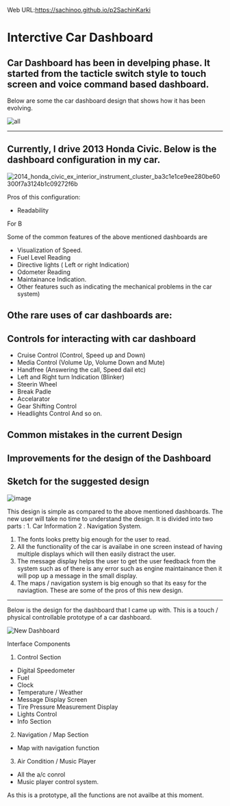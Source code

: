 Web URL:https://sachinoo.github.io/p2SachinKarki

# Interctive Car Dashboard 
 Car Dashboard has been in develping phase. It started from the tacticle switch style to touch screen and voice command based dashboard.
-------------------------------------------------------------------------------------------------------------------------
Below are some the car dashboard design that shows how it has been evolving.

![all ](https://user-images.githubusercontent.com/24665608/112539838-79472200-8d7f-11eb-872d-dcfbb668d953.png)

--------------------------------------------------------------------------------------------------------------------------------

## Currently, I drive 2013 Honda Civic. Below is the dashboard configuration in my car. 

![2014_honda_civic_ex_interior_instrument_cluster_ba3c1e1ce9ee280be60300f7a3124b1c09272f6b](https://user-images.githubusercontent.com/24665608/112540786-98927f00-8d80-11eb-8e77-c6c061ef8505.jpg)

Pros of this configuration:
 - Readability

For B

Some of the common features of the above mentioned dashboards are 
 - Visualization of Speed.
 - Fuel Level Reading
 - Directive lights ( Left or right Indication)
 - Odometer Reading 
 - Maintainance Indication.
 - Other features such as indicating the mechanical problems in the car system)

Othe rare uses of car dashboards are:
 - 


## Controls for interacting with car dashboard
- Cruise Control (Control, Speed up and Down)
- Media Control (Volume Up, Volume Down and  Mute)
- Handfree (Answering the call, Speed dail etc)
- Left and Right turn Indication (Blinker)
- Steerin Wheel
- Break Padle 
- Accelarator
- Gear Shifting Control
- Headlights Control 
 And so on.
 
 ## Common mistakes in the current Design
 
 ## Improvements for the design of the Dashboard
 
 ## Sketch for the suggested design
 
 ![image](https://user-images.githubusercontent.com/24665608/114969658-73a0a180-9e3e-11eb-8bc2-06d8b9f02ee0.png)

 
This design is simple as compared to the above mentioned dashboards. The new user will take no time to understand the design. It
is divided into two parts : 1. Car Information  2 . Navigation System. 
   1. The fonts looks pretty big enough for the user to read. 
   2. All the functionality of the car is availabe in one screen instead of having multiple displays which will then easily 
     distract the user.
   3. The message display helps the user to get the user feedback from the system such as of there is any error such as 
     engine maintainance then it will pop up a message in the small display.
   4. The maps / navigation system is big enough so that its easy for the naviagtion.
      These are some of the pros of this new design.
  
 --------------------------------------------------------------------------------------------------------------------------------
 
 Below is the design for the dashboard that I came up with. This is a touch / physical controllable prototype of a car 
 dashboard.
 
![New Dashboard](https://user-images.githubusercontent.com/24665608/115096965-27f90100-9eed-11eb-9475-a63a216413da.png)


Interface Components
1. Control Section
 - Digital Speedometer
 - Fuel
 - Clock
 - Temperature / Weather
 - Message Display Screen
 - Tire Pressure Measurement Display
 - Lights Control 
 - Info Section
 
 2. Navigation / Map Section
  - Map with navigation function
 
 3. Air Condition / Music Player 
  - All the a/c conrol 
  - Music player control system.

As this is a prototype, all the functions are not availbe at this moment.



